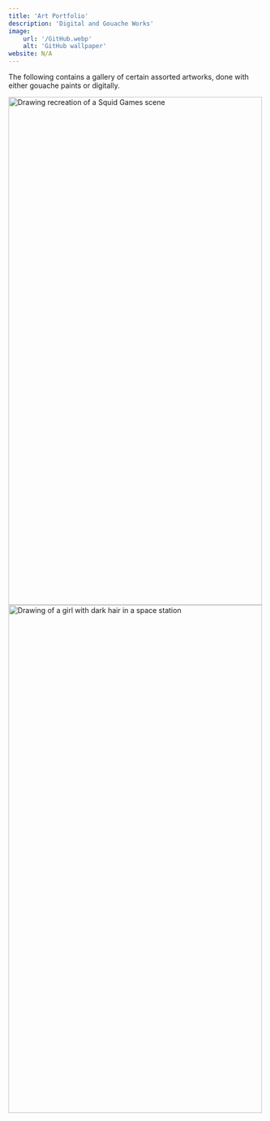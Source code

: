 ```yaml
---
title: 'Art Portfolio'
description: 'Digital and Gouache Works'
image:
    url: '/GitHub.webp'
    alt: 'GitHub wallpaper'
website: N/A
---
```


The following contains a gallery of certain assorted artworks, done with either gouache paints or digitally.

<img src="/github1.png" alt="Drawing recreation of a Squid Games scene" style="width:500px;height:1000px;">

<img src="/github2.png" alt="Drawing of a girl with dark hair in a space station" style="width:500px;height:1000px;">
